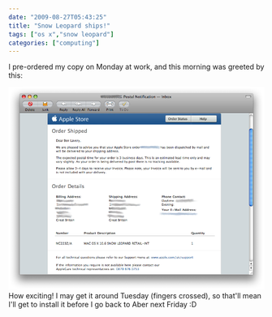 ```yaml
---
date: "2009-08-27T05:43:25"
title: "Snow Leopard ships!"
tags: ["os x","snow leopard"]
categories: ["computing"]
---
```


I pre-ordered my copy on Monday at work, and this morning was greeted by this:
<!--more-->
![alt text](Picture1-17.png "Apple order for Snow Leopard DVD")
How exciting!  I may get it around Tuesday (fingers crossed), so that'll mean I'll get to install it before I go back to Aber next Friday :D
